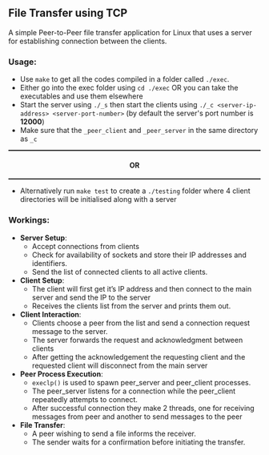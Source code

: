 ## File Transfer using TCP

A simple Peer-to-Peer file transfer application for Linux that uses a server for establishing connection between the clients.

### Usage:
- Use ```make``` to get all the codes compiled in a folder called ```./exec```.
- Either go into the exec folder using ```cd ./exec``` OR you can take the executables and use them elsewhere
- Start the server using ```./_s``` then start the clients using ```./_c <server-ip-address> <server-port-number>``` (by default the server's port number is **12000**)
- Make sure that the ```_peer_client``` and ```_peer_server``` in the same directory as ```_c```

<hr style="height:2px;"></hr>
<h4 style="text-align:center;">OR</h4>
<hr style="height:2px;"></hr>

- Alternatively run ```make test``` to create a ```./testing``` folder where 4 client directories will be initialised along with a server

### Workings:
- **Server Setup**:
    - Accept connections from clients
    - Check for availability of sockets and store their IP addresses and identifiers.
    - Send the list of connected clients to all active clients.
- **Client Setup**:
    - The client will first get it’s IP address and then connect to the main server and send the IP to the server
    - Receives the clients list from the server and prints them out.
- **Client Interaction**:
    - Clients choose a peer from the list and send a connection request message to the server.
    - The server forwards the request and acknowledgment between clients
    - After getting the acknowledgement the requesting client and the requested client will disconnect from the main server
- **Peer Process Execution**:
    - ```execlp()``` is used to spawn peer_server and peer_client processes.
    - The peer_server listens for a connection while the peer_client repeatedly attempts to connect.
    - After successful connection they make 2 threads, one for receiving messages from peer and another to send messages to the peer
- **File Transfer**:
    - A peer wishing to send a file informs the receiver.
    - The sender waits for a confirmation before initiating the transfer.